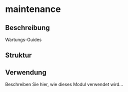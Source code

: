 ﻿# maintenance

## Beschreibung
Wartungs-Guides

## Struktur


## Verwendung
Beschreiben Sie hier, wie dieses Modul verwendet wird...
